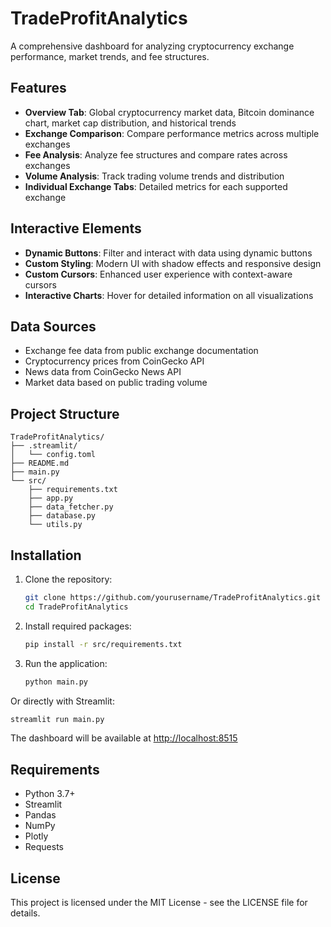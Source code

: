 # TradeProfitAnalytics

A comprehensive dashboard for analyzing cryptocurrency exchange performance, market trends, and fee structures.

## Features

- **Overview Tab**: Global cryptocurrency market data, Bitcoin dominance chart, market cap distribution, and historical trends
- **Exchange Comparison**: Compare performance metrics across multiple exchanges
- **Fee Analysis**: Analyze fee structures and compare rates across exchanges
- **Volume Analysis**: Track trading volume trends and distribution
- **Individual Exchange Tabs**: Detailed metrics for each supported exchange

## Interactive Elements

- **Dynamic Buttons**: Filter and interact with data using dynamic buttons
- **Custom Styling**: Modern UI with shadow effects and responsive design
- **Custom Cursors**: Enhanced user experience with context-aware cursors
- **Interactive Charts**: Hover for detailed information on all visualizations

## Data Sources

- Exchange fee data from public exchange documentation
- Cryptocurrency prices from CoinGecko API
- News data from CoinGecko News API
- Market data based on public trading volume

## Project Structure

```text
TradeProfitAnalytics/
├── .streamlit/
│   └── config.toml
├── README.md
├── main.py
└── src/
    ├── requirements.txt
    ├── app.py
    ├── data_fetcher.py
    ├── database.py
    └── utils.py
```

## Installation

1. Clone the repository:

   ```bash
   git clone https://github.com/yourusername/TradeProfitAnalytics.git
   cd TradeProfitAnalytics
   ```

2. Install required packages:

   ```bash
   pip install -r src/requirements.txt
   ```

3. Run the application:

   ```bash
   python main.py
   ```

Or directly with Streamlit:

```bash
streamlit run main.py
```

The dashboard will be available at [http://localhost:8515](http://localhost:8515)

## Requirements

- Python 3.7+
- Streamlit
- Pandas
- NumPy
- Plotly
- Requests

## License

This project is licensed under the MIT License - see the LICENSE file for details.
